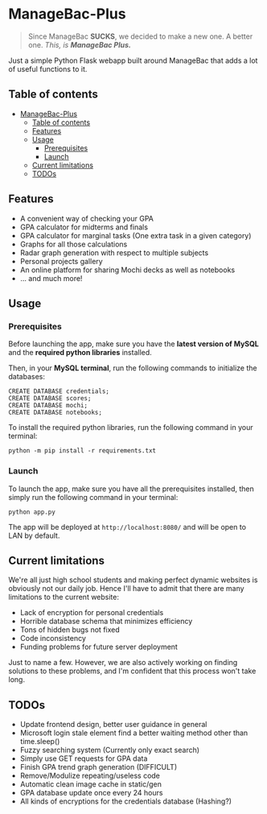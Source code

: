 # ManageBac-Plus
> Since ManageBac **SUCKS**, we decided to make a new one. A better one. *This, is **ManageBac Plus.***

Just a simple Python Flask webapp built around ManageBac that adds a lot of useful functions to it.

## Table of contents
<!-- TOC -->
* [ManageBac-Plus](#managebac-plus)
  * [Table of contents](#table-of-contents)
  * [Features](#features)
  * [Usage](#usage)
    * [Prerequisites](#prerequisites)
    * [Launch](#launch)
  * [Current limitations](#current-limitations)
  * [TODOs](#todos)
<!-- TOC -->

## Features
- A convenient way of checking your GPA
- GPA calculator for midterms and finals
- GPA calculator for marginal tasks (One extra task in a given category)
- Graphs for all those calculations
- Radar graph generation with respect to multiple subjects
- Personal projects gallery
- An online platform for sharing Mochi decks as well as notebooks
- ... and much more!

## Usage
### Prerequisites
Before launching the app, make sure you have the **latest version of MySQL** and the **required python libraries** installed.

Then, in your **MySQL terminal**, run the following commands to initialize the databases:
```shell
CREATE DATABASE credentials;
CREATE DATABASE scores;
CREATE DATABASE mochi;
CREATE DATABASE notebooks;
```
To install the required python libraries, run the following command in your terminal:
```shell
python -m pip install -r requirements.txt
```
### Launch
To launch the app, make sure you have all the prerequisites installed, then simply run the following command in your terminal:
```shell
python app.py
```
The app will be deployed at `http://localhost:8080/` and will be open to LAN by default.

## Current limitations
We're all just high school students and making perfect dynamic websites is obviously not our daily job. Hence I'll have to admit that there are many limitations to the current website:
- Lack of encryption for personal credentials
- Horrible database schema that minimizes efficiency
- Tons of hidden bugs not fixed
- Code inconsistency
- Funding problems for future server deployment

Just to name a few. However, we are also actively working on finding solutions to these problems, and I'm confident that this process won't take long.

## TODOs
- Update frontend design, better user guidance in general
- Microsoft login stale element find a better waiting method other than time.sleep()
- Fuzzy searching system (Currently only exact search)
- Simply use GET requests for GPA data
- Finish GPA trend graph generation (DIFFICULT)
- Remove/Modulize repeating/useless code
- Automatic clean image cache in static/gen
- GPA database update once every 24 hours
- All kinds of encryptions for the credentials database (Hashing?)
